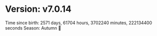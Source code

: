 # Version: v7.0.14
Time since birth: 2571 days, 61704 hours, 3702240 minutes, 222134400 seconds
Season: Autumn 🍁
